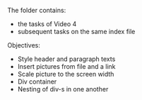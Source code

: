 The folder contains:
- the tasks of Video 4 
- subsequent tasks on the same index file

Objectives:
- Style header and paragraph texts
- Insert pictures from file and a link
- Scale picture to the screen width
- Div container
- Nesting of div-s in one another
